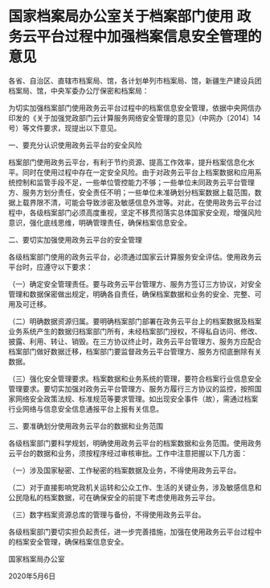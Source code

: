 # 国家档案局办公室关于档案部门使用 政务云平台过程中加强档案信息安全管理的意见

各省、自治区、直辖市档案局、馆，各计划单列市档案局、馆，新疆生产建设兵团档案局、馆，中央军委办公厅保密和档案局：

为切实加强档案部门使用政务云平台过程中的档案信息安全管理，依据中央网信办印发的《关于加强党政部门云计算服务网络安全管理的意见》（中网办〔2014〕14号）等文件要求，现提出以下意见。

一、要充分认识使用政务云平台的安全风险

档案部门使用政务云平台，有利于节约资源、提高工作效率，提升档案信息化水平。同时在使用过程中存在一定安全风险。由于对政务云平台上档案数据和应用系统控制和监管手段不足，一些单位管控能力不够；一些单位未同政务云平台管理方、服务方划分责任，安全责任不明；一些单位未准确划分档案数据上载范围，数据上载界限不清，可能会导致涉密及敏感信息外泄等。对此，在使用政务云平台过程中，各级档案部门必须高度重视，坚定不移贯彻落实总体国家安全观，增强风险意识，强化底线思维，明确管理责任，确保档案信息安全。

二、要切实加强使用政务云平台的安全管理

各级档案部门使用的政务云平台，必须通过国家云计算服务安全评估。使用政务云平台时，应遵守以下要求：

（一）确定安全管理责任。要与政务云平台管理方、服务方签订三方协议，对安全管理和数据保密做出规定，明确各自责任，确保档案数据和业务的安全、完整、可用及可迁移。

（二）明确数据资源归属。要明确档案部门部署在政务云平台上的档案数据及档案业务系统产生的数据归档案部门所有，未经档案部门授权，不得私自访问、修改、披露、利用、转让、销毁。在三方协议终止时，政务云平台管理方、服务方应配合档案部门做好数据迁移，档案部门要监督政务云平台管理方、服务方彻底删除有关数据。

（三）强化安全管理要求。档案数据和业务系统的管理，要符合档案行业信息安全管理要求。要切实加强对政务云平台管理方、服务方履行三方协议的监控，按照国家网络安全政策法规、标准规范等要求管理。如出现安全事件（故），需通过档案行业网络与信息安全信息通报平台上报有关信息。

三、要准确划分使用政务云平台的数据和业务范围

各级档案部门要科学规划，明确使用政务云平台的档案数据和业务范围。使用政务云平台的数据和业务，须按程序经过审核审批。工作中注意把握以下几方面：

（一）涉及国家秘密、工作秘密的档案数据及业务，不得使用政务云平台。

（二）对于直接影响党政机关运转和公众工作、生活的关键业务，涉及敏感信息和公民隐私的档案数据，可在确保安全的前提下考虑使用政务云平台。

（三）数字档案资源总库的管理与备份，不得使用政务云平台。

各级档案部门要切实担负起责任，进一步完善措施，加强在使用政务云平台过程中的档案安全管理，确保档案信息安全。

国家档案局办公室

2020年5月6日


